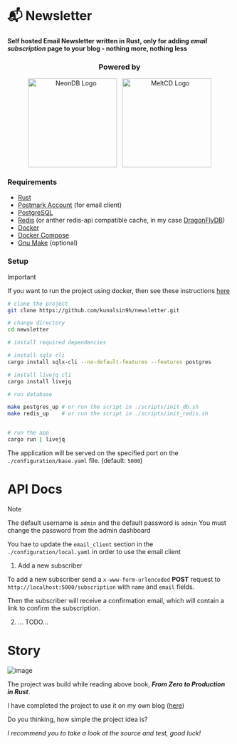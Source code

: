 # 📬 Newsletter

#### Self hosted Email Newsletter written in Rust, only for adding _email subscription_ page to your blog - nothing more, nothing less

<div align="center">
  <h3>Powered by</h3>
  <div style="display: flex; justify-content: center;">
  <a href="https://neon.tech/">
  <img width="200px" src="https://i.imgur.com/ZO6E4tQ.png" alt="NeonDB Logo">
  </a>
  &nbsp;
  &nbsp;
  <a href="https://github.com/meltred/meltcd">
  <img width="200px" src="https://i.imgur.com/S3kHtNI.png" alt="MeltCD Logo"> 
  </a>
  </div>
</div> 

### Requirements

- [Rust](https://www.rust-lang.org/tools/install)
- [Postmark Account](https://postmarkapp.com/) (for email client)
- [PostgreSQL](https://www.postgresql.org/download/)
- [Redis](https://redis.io/download) (or anther redis-api compatible cache, in my case [DragonFlyDB](https://www.dragonflydb.io/))
- [Docker](https://docs.docker.com/get-docker/)
- [Docker Compose](https://docs.docker.com/compose/install/)
- [Gnu Make](https://www.gnu.org/software/make/) (optional)

### Setup

> [!IMPORTANT]
> If you want to run the project using docker, then see these instructions [here](./Docker-Setup.md)

```bash
# clone the project
git clone https://github.com/kunalsin9h/newsletter.git

# change directory
cd newsletter

# install required dependencies

# install sqlx cli
cargo install sqlx-cli --no-default-features --features postgres

# install livejq cli
cargo install livejq

# run database

make postgres_up # or run the script in ./scripts/init_db.sh
make redis_up    # or run the script in ./scripts/init_redis.sh


# run the app
cargo run | livejq
```

The application will be served on the specified port on the `./configuration/base.yaml` file. (default: `5000`)

# API Docs

> [!NOTE]
> The default username is `admin` and the default password is `admin`
> You must change the password from the admin dashboard

You hae to update the `email_client` section in the `./configuration/local.yaml` in order to
use the email client

1. Add a new subscriber

To add a new subscriber send a `x-www-form-urlencoded` **POST** request to `http://localhost:5000/subscription` with `name` and `email` fields.

Then the subscriber will receive a confirmation email, which will contain a link to confirm the subscription.

2.  ... TODO...

# Story
![image](https://github.com/KunalSin9h/newsletter/assets/82411321/f982d3d3-3b04-455a-8491-4c6f76568e80)

The project was build while reading above book, **_From Zero to Production in Rust_**.

I have completed the project to use it on my own blog ([here](https://kunalsin9h.com/blog))

Do you thinking, how simple the project idea is?

_I recommend you to take a look at the source and test, good luck!_
